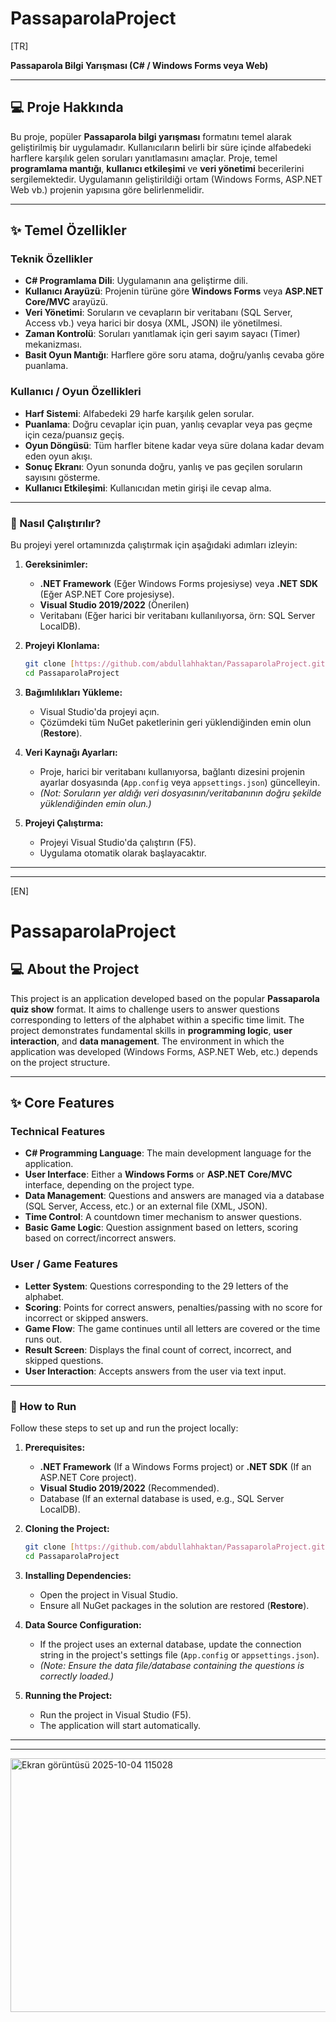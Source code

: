 # PassaparolaProject

[TR]

**Passaparola Bilgi Yarışması (C# / Windows Forms veya Web)**

---

## 💻 Proje Hakkında

Bu proje, popüler **Passaparola bilgi yarışması** formatını temel alarak geliştirilmiş bir uygulamadır. Kullanıcıların belirli bir süre içinde alfabedeki harflere karşılık gelen soruları yanıtlamasını amaçlar. Proje, temel **programlama mantığı**, **kullanıcı etkileşimi** ve **veri yönetimi** becerilerini sergilemektedir. Uygulamanın geliştirildiği ortam (Windows Forms, ASP.NET Web vb.) projenin yapısına göre belirlenmelidir.

---

## ✨ Temel Özellikler

### Teknik Özellikler

* **C# Programlama Dili**: Uygulamanın ana geliştirme dili.
* **Kullanıcı Arayüzü**: Projenin türüne göre **Windows Forms** veya **ASP.NET Core/MVC** arayüzü.
* **Veri Yönetimi**: Soruların ve cevapların bir veritabanı (SQL Server, Access vb.) veya harici bir dosya (XML, JSON) ile yönetilmesi.
* **Zaman Kontrolü**: Soruları yanıtlamak için geri sayım sayacı (Timer) mekanizması.
* **Basit Oyun Mantığı**: Harflere göre soru atama, doğru/yanlış cevaba göre puanlama.

### Kullanıcı / Oyun Özellikleri

* **Harf Sistemi**: Alfabedeki 29 harfe karşılık gelen sorular.
* **Puanlama**: Doğru cevaplar için puan, yanlış cevaplar veya pas geçme için ceza/puansız geçiş.
* **Oyun Döngüsü**: Tüm harfler bitene kadar veya süre dolana kadar devam eden oyun akışı.
* **Sonuç Ekranı**: Oyun sonunda doğru, yanlış ve pas geçilen soruların sayısını gösterme.
* **Kullanıcı Etkileşimi**: Kullanıcıdan metin girişi ile cevap alma.

---

### 🚀 Nasıl Çalıştırılır?

Bu projeyi yerel ortamınızda çalıştırmak için aşağıdaki adımları izleyin:

1.  **Gereksinimler:**
    * **.NET Framework** (Eğer Windows Forms projesiyse) veya **.NET SDK** (Eğer ASP.NET Core projesiyse).
    * **Visual Studio 2019/2022** (Önerilen)
    * Veritabanı (Eğer harici bir veritabanı kullanılıyorsa, örn: SQL Server LocalDB).

2.  **Projeyi Klonlama:**
    ```bash
    git clone [https://github.com/abdullahhaktan/PassaparolaProject.git](https://github.com/abdullahhaktan/PassaparolaProject.git)
    cd PassaparolaProject
    ```

3.  **Bağımlılıkları Yükleme:**
    * Visual Studio'da projeyi açın.
    * Çözümdeki tüm NuGet paketlerinin geri yüklendiğinden emin olun (**Restore**).

4.  **Veri Kaynağı Ayarları:**
    * Proje, harici bir veritabanı kullanıyorsa, bağlantı dizesini projenin ayarlar dosyasında (`App.config` veya `appsettings.json`) güncelleyin.
    * *(Not: Soruların yer aldığı veri dosyasının/veritabanının doğru şekilde yüklendiğinden emin olun.)*

5.  **Projeyi Çalıştırma:**
    * Projeyi Visual Studio'da çalıştırın (F5).
    * Uygulama otomatik olarak başlayacaktır.

---
---

[EN]

# PassaparolaProject

## 💻 About the Project

This project is an application developed based on the popular **Passaparola quiz show** format. It aims to challenge users to answer questions corresponding to letters of the alphabet within a specific time limit. The project demonstrates fundamental skills in **programming logic**, **user interaction**, and **data management**. The environment in which the application was developed (Windows Forms, ASP.NET Web, etc.) depends on the project structure.

---

## ✨ Core Features

### Technical Features

* **C# Programming Language**: The main development language for the application.
* **User Interface**: Either a **Windows Forms** or **ASP.NET Core/MVC** interface, depending on the project type.
* **Data Management**: Questions and answers are managed via a database (SQL Server, Access, etc.) or an external file (XML, JSON).
* **Time Control**: A countdown timer mechanism to answer questions.
* **Basic Game Logic**: Question assignment based on letters, scoring based on correct/incorrect answers.

### User / Game Features

* **Letter System**: Questions corresponding to the 29 letters of the alphabet.
* **Scoring**: Points for correct answers, penalties/passing with no score for incorrect or skipped answers.
* **Game Flow**: The game continues until all letters are covered or the time runs out.
* **Result Screen**: Displays the final count of correct, incorrect, and skipped questions.
* **User Interaction**: Accepts answers from the user via text input.

---

### 🚀 How to Run

Follow these steps to set up and run the project locally:

1.  **Prerequisites:**
    * **.NET Framework** (If a Windows Forms project) or **.NET SDK** (If an ASP.NET Core project).
    * **Visual Studio 2019/2022** (Recommended).
    * Database (If an external database is used, e.g., SQL Server LocalDB).

2.  **Cloning the Project:**
    ```bash
    git clone [https://github.com/abdullahhaktan/PassaparolaProject.git](https://github.com/abdullahhaktan/PassaparolaProject.git)
    cd PassaparolaProject
    ```

3.  **Installing Dependencies:**
    * Open the project in Visual Studio.
    * Ensure all NuGet packages in the solution are restored (**Restore**).

4.  **Data Source Configuration:**
    * If the project uses an external database, update the connection string in the project's settings file (`App.config` or `appsettings.json`).
    * *(Note: Ensure the data file/database containing the questions is correctly loaded.)*

5.  **Running the Project:**
    * Run the project in Visual Studio (F5).
    * The application will start automatically.

---
---

<img width="944" height="406" alt="Ekran görüntüsü 2025-10-04 115028" src="https://github.com/user-attachments/assets/8bc2a459-4982-4667-b2e1-3f2d514c0543" />
